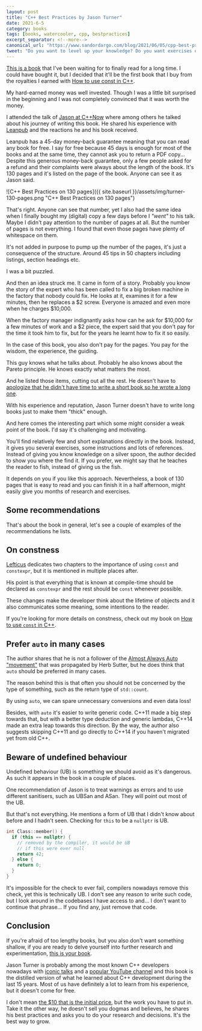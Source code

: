 ```yaml
---
layout: post
title: "C++ Best Practices by Jason Turner"
date: 2021-6-5
category: books
tags: [books, watercooler, cpp, bestpractices]
excerpt_separator: <!--more-->
canonical_url: "https://www.sandordargo.com/blog/2021/06/05/cpp-best-practices-by-jason-turner"
tweet: "Do you want to level up your knowledge? Do you want exercises enough for a month?"
---
```

[This is a book](https://leanpub.com/cppbestpractices) that I've been waiting for to finally read for a long time. I could have bought it, but I decided that it'll be the first book that I buy from the royalties I earned with [How to use const in C++](https://leanpub.com/cppconst).  
<!--more-->

My hard-earned money was well invested. Though I was a little bit surprised in the beginning and I was not completely convinced that it was worth the money.

I attended the talk of [Jason at C++Now](https://cppnow2021.sched.com/event/hhlq) where among others he talked about his journey of writing this book. He shared his experience with [Leanpub](https://leanpub.com/) and the reactions he and his book received.

Leanpub has a 45-day money-back guarantee meaning that you can read any book for free. I say for free because 45 days is enough for most of the books and at the same time, they cannot ask you to return a PDF copy... Despite this generous money-back guarantee, only a few people asked for a refund and their complaints were always about the length of the book. It's 130 pages and it's listed on the page of the book. Anyone can see it as Jason said.

![C++ Best Practices on 130 pages]({{ site.baseurl }}/assets/img/turner-130-pages.png "C++ Best Practices on 130 pages")

That's right. Anyone can see that number, yet I also had the same idea when I finally bought my (digital) copy a few days before I *"went"* to his talk. Maybe I didn't pay attention to the number of pages at all. But the number of pages is not everything. I found that even those pages have plenty of whitespace on them.

It's not added in purpose to pump up the number of the pages, it's just a consequence of the structure. Around 45 tips in 50 chapters including listings, section headings etc.

I was a bit puzzled.

And then an idea struck me. It came in form of a story. Probably you know the story of the expert who has been called to fix a big broken machine in the factory that nobody could fix. He looks at it, examines it for a few minutes, then he replaces a $2 screw. Everyone is amazed and even more when he charges $10,000.

When the factory manager indignantly asks how can he ask for $10,000 for a few minutes of work and a $2 piece, the expert said that you don't pay for the time it took him to fix, but for the years he learnt how to fix it so easily.

In the case of this book, you also don't pay for the pages. You pay for the wisdom, the experience, the guiding.

This guy knows what he talks about. Probably he also knows about the Pareto principle. He knows exactly what matters the most.

And he listed those items, cutting out all the rest. He doesn't have to [apologize that he didn't have time to write a short book so he wrote a long one](https://quoteinvestigator.com/2012/04/28/shorter-letter/).

With his experience and reputation, Jason Turner doesn't have to write long books just to make them "thick" enough.

And here comes the interesting part which some might consider a weak point of the book. I'd say it's challenging and motivating.

You'll find relatively few and short explanations directly in the book. Instead, it gives you several exercises, some instructions and lots of references. Instead of giving you know knowledge on a silver spoon, the author decided to show you where the find it. If you prefer, we might say that he teaches the reader to fish, instead of giving us the fish.

It depends on you if you like this approach. Nevertheless, a book of 130 pages that is easy to read and you can finish it in a half afternoon, might easily give you months of research and exercises.

## Some recommendations

That's about the book in general, let's see a couple of examples of the recommendations he lists.

## On constness

[Lefticus](https://github.com/lefticus) dedicates two chapters to the importance of using `const` and `constexpr`, but it is mentioned in multiple places after.

His point is that everything that is known at compile-time should be declared as `constexpr` and the rest should be `const` whenever possible.

These changes make the developer think about the lifetime of objects and it also communicates some meaning, some intentions to the reader.

If you're looking for more details on constness, check out my book on [How to use `const` in C++](https://leanpub.com/cppconst/).

## Prefer `auto` in many cases

The author shares that he is not a follower of the [Almost Always Auto "movement"](https://herbsutter.com/2013/08/12/gotw-94-solution-aaa-style-almost-always-auto/) that was propagated by Herb Sutter, but he does think that `auto` should be preferred in many cases.

The reason behind this is that often you should not be concerned by the type of something, such as the return type of `std::count`. 

By using `auto`, we can spare unnecessary conversions and even data loss!

Besides, with `auto` it's easier to write generic code. C++11 made a big step towards that, but with a better type deduction and generic lambdas, C++14 made an extra leap towards this direction. By the way, the author also suggests skipping C++11 and go directly to C++14 if you haven't migrated yet from old C++.

## Beware of undefined behaviour 

Undefined behaviour (UB) is something we should avoid as it's dangerous. As such it appears in the book in a couple of places.

One recommendation of Jason is to treat warnings as errors and to use different sanitisers, such as UBSan and ASan. They will point out most of the UB.

But that's not everything. He mentions a form of UB that I didn't know about before and I hadn't seen. Checking for `this` to be a `nullptr` is UB.

```cpp
int Class::member() {
  if (this == nullptr) {
    // removed by the compiler, it would be UB
    // if this were ever null
    return 42;
  } else {
    return 0;
  }
}
```

It's impossible for the check to ever fail, compilers nowadays remove this check, yet this is technically UB. I don't see any reason to write such code, but I look around in the codebases I have access to and... I don't want to continue that phrase... If you find any, just remove that code.

## Conclusion

If you're afraid of too lengthy books, but you also don't want something shallow, if you are ready to delve yourself into further research and experimentation, [this is your book](https://leanpub.com/cppbestpractices).

Jason Turner is probably among the most known C++ developers nowadays with [iconic talks](https://www.youtube.com/watch?v=zBkNBP00wJE) and a [popular YouTube channel](https://www.youtube.com/channel/UCxHAlbZQNFU2LgEtiqd2Maw) and this book is the distilled version of what he learned about C++ development during the last 15 years. Most of us have definitely a lot to learn from his experience, but it doesn't come for free.

I don't mean [the $10 that is the initial price](https://leanpub.com/cppbestpractices), but the work you have to put in. Take it the other way, he doesn't sell you dogmas and believes, he shares his best practices and asks you to do your research and decisions. It's the best way to grow.